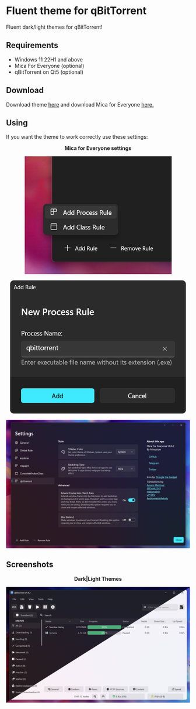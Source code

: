 # Fluent theme for qBitTorrent
Fluent dark/light themes for qBitTorrent!  

## Requirements
- Windows 11 22H1 and above
- Mica For Everyone (optional)
- qBitTorrent on Qt5 (optional)

## Download
Download theme [here](https://github.com/witalihirsch/qBitTorrent-fluent-theme/releases/) and download Mica for Everyone [here.](https://github.com/MicaForEveryone/MicaForEveryone/releases) 

## Using
If you want the theme to work correctly use these settings:

<p align="center"><b>Mica for Everyone settings</b></p>

<p align="center">
  <img alt="Screenshot 1" src="screenshots/mica1.png">
</p>
<p align="center">
  <img alt="Screenshot 2" src="screenshots/mica2.png">
</p>
<p align="center">
  <img alt="Screenshot 3" src="screenshots/mica3.png">
</p>

## Screenshots
<p align="center"><b>Dark|Light Themes</b></p>

![Screenshot 4](screenshots/qbittorrent.png)

